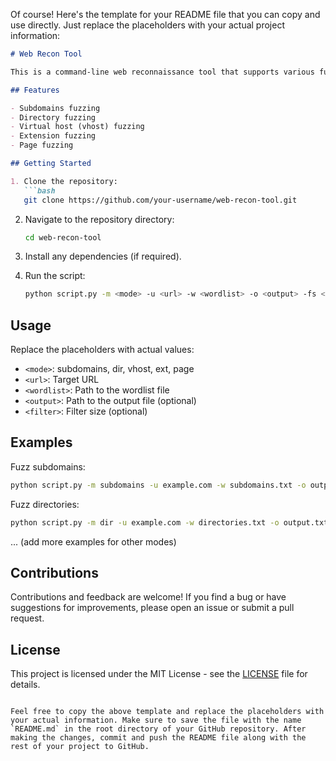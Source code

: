 Of course! Here's the template for your README file that you can copy and use directly. Just replace the placeholders with your actual project information:

```markdown
# Web Recon Tool

This is a command-line web reconnaissance tool that supports various fuzzing modes to discover information about a target website.

## Features

- Subdomains fuzzing
- Directory fuzzing
- Virtual host (vhost) fuzzing
- Extension fuzzing
- Page fuzzing

## Getting Started

1. Clone the repository:
   ```bash
   git clone https://github.com/your-username/web-recon-tool.git
   ```

2. Navigate to the repository directory:
   ```bash
   cd web-recon-tool
   ```

3. Install any dependencies (if required).

4. Run the script:
   ```bash
   python script.py -m <mode> -u <url> -w <wordlist> -o <output> -fs <filter>
   ```

## Usage

Replace the placeholders with actual values:
- `<mode>`: subdomains, dir, vhost, ext, page
- `<url>`: Target URL
- `<wordlist>`: Path to the wordlist file
- `<output>`: Path to the output file (optional)
- `<filter>`: Filter size (optional)

## Examples

Fuzz subdomains:
```bash
python script.py -m subdomains -u example.com -w subdomains.txt -o output.txt -fs 200
```

Fuzz directories:
```bash
python script.py -m dir -u example.com -w directories.txt -o output.txt -fs 404
```

... (add more examples for other modes)

## Contributions

Contributions and feedback are welcome! If you find a bug or have suggestions for improvements, please open an issue or submit a pull request.

## License

This project is licensed under the MIT License - see the [LICENSE](LICENSE) file for details.
```

Feel free to copy the above template and replace the placeholders with your actual information. Make sure to save the file with the name `README.md` in the root directory of your GitHub repository. After making the changes, commit and push the README file along with the rest of your project to GitHub.
